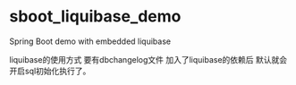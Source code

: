 # sboot_liquibase_demo
Spring Boot demo with embedded liquibase

liquibase的使用方式 要有dbchangelog文件 加入了liquibase的依赖后 默认就会开启sql初始化执行了。
